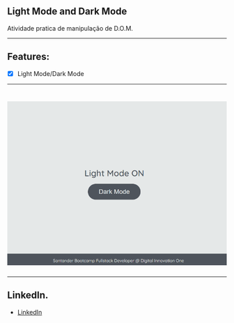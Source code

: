 ## Light Mode and Dark Mode
Atividade pratica de manipulação de D.O.M.

---
## Features:
 - [x] Light Mode/Dark Mode
---
<h1 align="center">
   <img alt="Readme" title="Readme" src="./assets/img/README-LdMode.gif">
</h1>

---

## LinkedIn.

* [LinkedIn](https://www.linkedin.com/in/allyson-santos-104a44237/)
